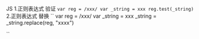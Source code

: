 JS
1.正则表达式 验证
``
  var reg = /xxx/
  var _string = xxx
  reg.test(_string)
``
2.正则表达式 替换
``
  var reg = /xxx/
  var _string = xxx
  _string = _string.replace(reg, "xxxx")
  
``
